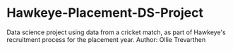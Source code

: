 # Hawkeye-Placement-DS-Project
Data science project using data from a cricket match, as part of Hawkeye's recruitment process for the placement year. Author: Ollie Trevarthen
